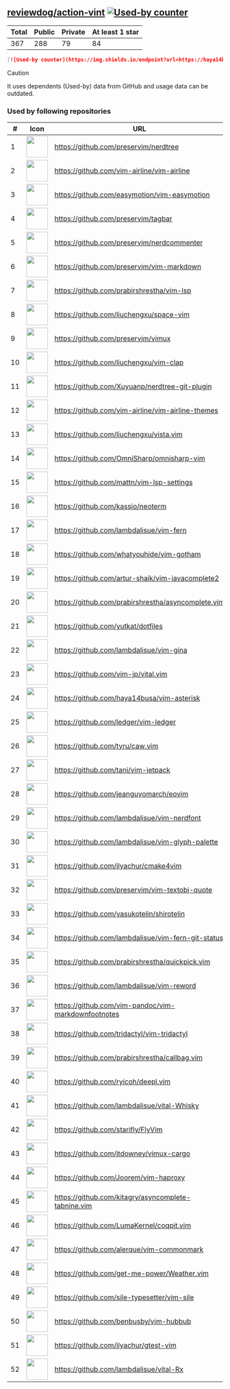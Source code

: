 





## [reviewdog/action-vint](https://github.com/reviewdog/action-vint) [![Used-by counter](https://img.shields.io/endpoint?url=https://haya14busa.github.io/github-used-by/data/reviewdog/action-vint/shieldsio.json)](https://github.com/haya14busa/github-used-by/tree/main/repo/reviewdog/action-vint)

| Total | Public | Private | At least 1 star
| ----- | ------ | ------- | ---------------
| 367 | 288 | 79 | 84 |

```md
[![Used-by counter](https://img.shields.io/endpoint?url=https://haya14busa.github.io/github-used-by/data/reviewdog/action-vint/shieldsio.json)](https://github.com/haya14busa/github-used-by/tree/main/repo/reviewdog/action-vint)
```

> [!CAUTION]
> It uses dependents (Used-by) data from GitHub and usage data can be outdated.

### Used by following repositories

| # | Icon | URL | Stars |
| -- | -- | -- | -- | 
|1|<img src="https://github.com/preservim.png" width=50 height=50>|https://github.com/preservim/nerdtree|19876|
|2|<img src="https://github.com/vim-airline.png" width=50 height=50>|https://github.com/vim-airline/vim-airline|17904|
|3|<img src="https://github.com/easymotion.png" width=50 height=50>|https://github.com/easymotion/vim-easymotion|7607|
|4|<img src="https://github.com/preservim.png" width=50 height=50>|https://github.com/preservim/tagbar|6189|
|5|<img src="https://github.com/preservim.png" width=50 height=50>|https://github.com/preservim/nerdcommenter|4997|
|6|<img src="https://github.com/preservim.png" width=50 height=50>|https://github.com/preservim/vim-markdown|4744|
|7|<img src="https://github.com/prabirshrestha.png" width=50 height=50>|https://github.com/prabirshrestha/vim-lsp|3242|
|8|<img src="https://github.com/liuchengxu.png" width=50 height=50>|https://github.com/liuchengxu/space-vim|2853|
|9|<img src="https://github.com/preservim.png" width=50 height=50>|https://github.com/preservim/vimux|2246|
|10|<img src="https://github.com/liuchengxu.png" width=50 height=50>|https://github.com/liuchengxu/vim-clap|2128|
|11|<img src="https://github.com/Xuyuanp.png" width=50 height=50>|https://github.com/Xuyuanp/nerdtree-git-plugin|2085|
|12|<img src="https://github.com/vim-airline.png" width=50 height=50>|https://github.com/vim-airline/vim-airline-themes|2068|
|13|<img src="https://github.com/liuchengxu.png" width=50 height=50>|https://github.com/liuchengxu/vista.vim|1925|
|14|<img src="https://github.com/OmniSharp.png" width=50 height=50>|https://github.com/OmniSharp/omnisharp-vim|1754|
|15|<img src="https://github.com/mattn.png" width=50 height=50>|https://github.com/mattn/vim-lsp-settings|1347|
|16|<img src="https://github.com/kassio.png" width=50 height=50>|https://github.com/kassio/neoterm|1328|
|17|<img src="https://github.com/lambdalisue.png" width=50 height=50>|https://github.com/lambdalisue/vim-fern|1315|
|18|<img src="https://github.com/whatyouhide.png" width=50 height=50>|https://github.com/whatyouhide/vim-gotham|1269|
|19|<img src="https://github.com/artur-shaik.png" width=50 height=50>|https://github.com/artur-shaik/vim-javacomplete2|970|
|20|<img src="https://github.com/prabirshrestha.png" width=50 height=50>|https://github.com/prabirshrestha/asyncomplete.vim|948|
|21|<img src="https://github.com/yutkat.png" width=50 height=50>|https://github.com/yutkat/dotfiles|837|
|22|<img src="https://github.com/lambdalisue.png" width=50 height=50>|https://github.com/lambdalisue/vim-gina|688|
|23|<img src="https://github.com/vim-jp.png" width=50 height=50>|https://github.com/vim-jp/vital.vim|579|
|24|<img src="https://github.com/haya14busa.png" width=50 height=50>|https://github.com/haya14busa/vim-asterisk|395|
|25|<img src="https://github.com/ledger.png" width=50 height=50>|https://github.com/ledger/vim-ledger|380|
|26|<img src="https://github.com/tyru.png" width=50 height=50>|https://github.com/tyru/caw.vim|377|
|27|<img src="https://github.com/tani.png" width=50 height=50>|https://github.com/tani/vim-jetpack|336|
|28|<img src="https://github.com/jeanguyomarch.png" width=50 height=50>|https://github.com/jeanguyomarch/eovim|195|
|29|<img src="https://github.com/lambdalisue.png" width=50 height=50>|https://github.com/lambdalisue/vim-nerdfont|142|
|30|<img src="https://github.com/lambdalisue.png" width=50 height=50>|https://github.com/lambdalisue/vim-glyph-palette|130|
|31|<img src="https://github.com/ilyachur.png" width=50 height=50>|https://github.com/ilyachur/cmake4vim|129|
|32|<img src="https://github.com/preservim.png" width=50 height=50>|https://github.com/preservim/vim-textobj-quote|124|
|33|<img src="https://github.com/yasukotelin.png" width=50 height=50>|https://github.com/yasukotelin/shirotelin|89|
|34|<img src="https://github.com/lambdalisue.png" width=50 height=50>|https://github.com/lambdalisue/vim-fern-git-status|88|
|35|<img src="https://github.com/prabirshrestha.png" width=50 height=50>|https://github.com/prabirshrestha/quickpick.vim|79|
|36|<img src="https://github.com/lambdalisue.png" width=50 height=50>|https://github.com/lambdalisue/vim-reword|46|
|37|<img src="https://github.com/vim-pandoc.png" width=50 height=50>|https://github.com/vim-pandoc/vim-markdownfootnotes|37|
|38|<img src="https://github.com/tridactyl.png" width=50 height=50>|https://github.com/tridactyl/vim-tridactyl|35|
|39|<img src="https://github.com/prabirshrestha.png" width=50 height=50>|https://github.com/prabirshrestha/callbag.vim|29|
|40|<img src="https://github.com/ryicoh.png" width=50 height=50>|https://github.com/ryicoh/deepl.vim|28|
|41|<img src="https://github.com/lambdalisue.png" width=50 height=50>|https://github.com/lambdalisue/vital-Whisky|28|
|42|<img src="https://github.com/starifly.png" width=50 height=50>|https://github.com/starifly/FlyVim|24|
|43|<img src="https://github.com/jtdowney.png" width=50 height=50>|https://github.com/jtdowney/vimux-cargo|24|
|44|<img src="https://github.com/Joorem.png" width=50 height=50>|https://github.com/Joorem/vim-haproxy|21|
|45|<img src="https://github.com/kitagry.png" width=50 height=50>|https://github.com/kitagry/asyncomplete-tabnine.vim|13|
|46|<img src="https://github.com/LumaKernel.png" width=50 height=50>|https://github.com/LumaKernel/coqpit.vim|10|
|47|<img src="https://github.com/alerque.png" width=50 height=50>|https://github.com/alerque/vim-commonmark|9|
|48|<img src="https://github.com/get-me-power.png" width=50 height=50>|https://github.com/get-me-power/Weather.vim|8|
|49|<img src="https://github.com/sile-typesetter.png" width=50 height=50>|https://github.com/sile-typesetter/vim-sile|8|
|50|<img src="https://github.com/benbusby.png" width=50 height=50>|https://github.com/benbusby/vim-hubbub|6|
|51|<img src="https://github.com/ilyachur.png" width=50 height=50>|https://github.com/ilyachur/gtest-vim|5|
|52|<img src="https://github.com/lambdalisue.png" width=50 height=50>|https://github.com/lambdalisue/vital-Rx|5|
